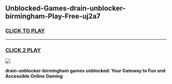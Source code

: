 
## Unblocked-Games-drain-unblocker-birmingham-Play-Free-uj2a7
<h3>
<a href="https://premium76.site?title=drain-unblocker-birmingham&ref=23A">CLICK TO PLAY</a></h3>
<hr>

<h3>
<a href="https://premium76.site?title=drain-unblocker-birmingham&ref=23A">CLICK 2 PLAY</a>
  
</h3>

<a href="https://premium76.site?title=drain-unblocker-birmingham&ref=23A"><img src="https://clearcache.store/games.png"></a>


**drain-unblocker-birmingham games unblocked: Your Gateway to Fun and Accessible Online Gaming**
